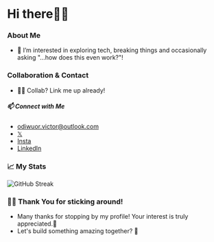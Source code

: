 # Hi there👋🏿 
### About Me
- 👀 I’m interested in exploring tech, breaking things and occasionally asking "...how does this even work?"!

### Collaboration & Contact
- 🤝🏿 Collab? Link me up already!
##### 📫 Connect with Me 
- odiwuor.victor@outlook.com
- [𝕏](https://x.com/vi_c_ta)
- [Insta](https://www.instagram.com/vi.c.ta/)
- [LinkedIn](in/odiwuor-victor-80a8082b6)

### 📈 My Stats
![GitHub Streak](https://github-readme-streak-stats.herokuapp.com/?user=odiwuorvictor&theme=dark)    
                                               
### 💪🏿 Thank You for sticking around!
- Many thanks for stopping by my profile! Your interest is truly appreciated.🌟
-  Let's build something amazing together? 🚀
